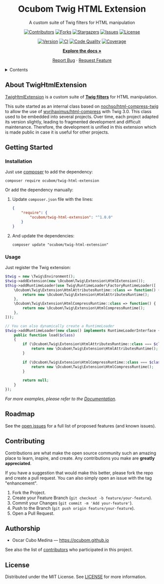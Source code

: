<div align="center">

Ocubom Twig HTML Extension
==========================

A custom suite of Twig filters for HTML manipulation

[![Contributors][contributors-img]][contributors-url]
[![Forks][forks-img]][forks-url]
[![Stargazers][stars-img]][stars-url]
[![Issues][issues-img]][issues-url]
[![License][license-img]][license-url]

[![Version][packagist-img]][packagist-url]
[![CI][workflow-ci-img]][workflow-ci-url]
[![Code Quality][quality-img]][quality-url]
[![Coverage][coverage-img]][coverage-url]

[**Explore the docs »**](https://github.com/ocubom/twig-html-extension)

[Report Bug](https://github.com/ocubom/twig-html-extension/issues)
·
[Request Feature](https://github.com/ocubom/twig-html-extension/issues)

</div>

<details>
<summary>Contents</summary>

* [About TwigHtmlExtension](#about-twightmlextension)
* [Getting Started](#getting-started)
    * [Installation](#installation)
    * [Usage](#usage)
* [Roadmap](#roadmap)
* [Contributing](#contributing)
* [Authorship](#authorship)
* [License](#license)

</details>

## About TwigHtmlExtension

[TwigHtmlExtension](https://github.com/ocubom/twig-html-extension) is a custom suite of **[Twig filters]** for HTML manipulation.

This suite started as an internal class based on [nochso/html-compress-twig][] to allow the use of [wyrihaximus/html-compress][] with Twig 3.0.
This class used to be embedded into several projects.
Over time, each project adapted its version slightly, leading to fragmented development and difficult maintenance.
Therefore, the development is unified in this extension which is made public in case it is useful for other projects.

## Getting Started

### Installation

Just use [composer][] to add the dependency:

```console
composer require ocubom/twig-html-extension
```

Or add the dependency manually:

1.  Update ``composer.json`` file with the lines:

    ```json
    {
        "require": {
            "ocubom/twig-html-extension": "^1.0.0"
        }
    }
    ```

2.  And update the dependencies:

    ```console
    composer update "ocubom/twig-html-extension"
    ```

### Usage

Just register the Twig extension:

```php
$twig = new \Twig\Environment();
$twig->addExtension(new \Ocubom\Twig\Extension\HtmlExtension());
$thig->addRuntimeLoader(use Twig\RuntimeLoader\FactoryRuntimeLoader([
    \Ocubom\Twig\Extension\HtmlAttributesRuntime::class => function() {
        return new \Ocubom\Twig\Extension\HtmlAttributesRuntime();
    },
    \Ocubom\Twig\Extension\HtmlCompressRuntime::class => function() {
        return new \Ocubom\Twig\Extension\HtmlCompressRuntime();
    },
]));

// You can also dynamically create a RuntimeLoader 
$twig->addRuntimeLoader(new class() implements RuntimeLoaderInterface {
    public function load($class)
    {
        if (\Ocubom\Twig\Extension\HtmlAttributesRuntime::class === $class) {
            return new \Ocubom\Twig\Extension\HtmlAttributesRuntime();
        }
        
        if (\Ocubom\Twig\Extension\HtmlCompressRuntime::class === $class) {
            return new \Ocubom\Twig\Extension\HtmlCompressRuntime();
        }
        
        return null;
    }
});
```

_For more examples, please refer to the [Documentation](https://github.com/ocubom/twig-html-extension)._

## Roadmap

See the [open issues](https://github.com/ocubom/twig-html-extension/issues) for a full list of proposed features (and known issues).

## Contributing

Contributions are what make the open source community such an amazing place to learn, inspire, and create.
Any contributions you make are **greatly appreciated**.

If you have a suggestion that would make this better, please fork the repo and create a pull request.
You can also simply open an issue with the tag "enhancement".

1. Fork the Project.
2. Create your Feature Branch (`git checkout -b feature/your-feature`).
3. Commit your Changes (`git commit -m 'Add your-feature'`).
4. Push to the Branch (`git push origin feature/your-feature`).
5. Open a Pull Request.

## Authorship

* Oscar Cubo Medina — https://ocubom.github.io

See also the list of [contributors][contributors-url] who participated in this project.

## License

Distributed under the MIT License.
See [LICENSE][] for more information.


[LICENSE]: https://github.com/ocubom/twig-html-extension/blob/master/LICENSE

<!-- Links -->
[composer]: https://getcomposer.org/
[Symfony]: https://symfony.com/
[Twig filters]: https://twig.symfony.com/doc/3.x/advanced.html#filters

<!-- Packagist links -->
[nochso/html-compress-twig]: https://packagist.org/packages/nochso/html-compress-twig
[wyrihaximus/html-compress]: https://packagist.org/packages/wyrihaximus/html-compress

<!-- Project Badges -->
[contributors-img]: https://img.shields.io/github/contributors/ocubom/twig-html-extension.svg?style=for-the-badge
[contributors-url]: https://github.com/ocubom/twig-html-extension/graphs/contributors
[forks-img]:        https://img.shields.io/github/forks/ocubom/twig-html-extension.svg?style=for-the-badge
[forks-url]:        https://github.com/ocubom/twig-html-extension/network/members
[stars-img]:        https://img.shields.io/github/stars/ocubom/twig-html-extension.svg?style=for-the-badge
[stars-url]:        https://github.com/ocubom/twig-html-extension/stargazers
[issues-img]:       https://img.shields.io/github/issues/ocubom/twig-html-extension.svg?style=for-the-badge
[issues-url]:       https://github.com/ocubom/twig-html-extension/issues
[license-img]:      https://img.shields.io/github/license/ocubom/twig-html-extension.svg?style=for-the-badge
[license-url]:      https://github.com/ocubom/twig-html-extension/blob/master/LICENSE
[workflow-ci-img]:  https://img.shields.io/github/actions/workflow/status/ocubom/twig-html-extension/test.yml?branch=main&label=CI&logo=github&style=for-the-badge
[workflow-ci-url]:  https://github.com/ocubom/twig-html-extension/actions/
[packagist-img]:    https://img.shields.io/packagist/v/ocubom/twig-html-extension.svg?logo=packagist&logoColor=%23fefefe&style=for-the-badge
[packagist-url]:    https://packagist.org/packages/ocubom/twig-html-extension
[coverage-img]:     https://img.shields.io/scrutinizer/coverage/g/ocubom/twig-html-extension.svg?logo=scrutinizer&logoColor=fff&style=for-the-badge
[coverage-url]:     https://scrutinizer-ci.com/g/ocubom/twig-html-extension/code-structure/main/code-coverage
[quality-img]:      https://img.shields.io/scrutinizer/quality/g/ocubom/twig-html-extension.svg?logo=scrutinizer&logoColor=fff&style=for-the-badge
[quality-url]:      https://scrutinizer-ci.com/g/ocubom/twig-html-extension/